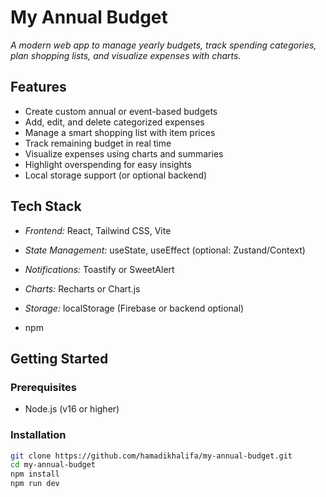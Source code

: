 # My Annual Budget

*A modern web app to manage yearly budgets, track spending categories, plan shopping lists, and visualize expenses with charts.*

## Features

- Create custom annual or event-based budgets
- Add, edit, and delete categorized expenses
- Manage a smart shopping list with item prices
- Track remaining budget in real time
- Visualize expenses using charts and summaries
- Highlight overspending for easy insights
- Local storage support (or optional backend)

## Tech Stack

- *Frontend:* React, Tailwind CSS, Vite
- *State Management:* useState, useEffect (optional: Zustand/Context)
- *Notifications:* Toastify or SweetAlert
- *Charts:* Recharts or Chart.js
- *Storage:* localStorage (Firebase or backend optional)

- npm

## Getting Started

### Prerequisites

- Node.js (v16 or higher)
### Installation

```bash
git clone https://github.com/hamadikhalifa/my-annual-budget.git
cd my-annual-budget
npm install
npm run dev
